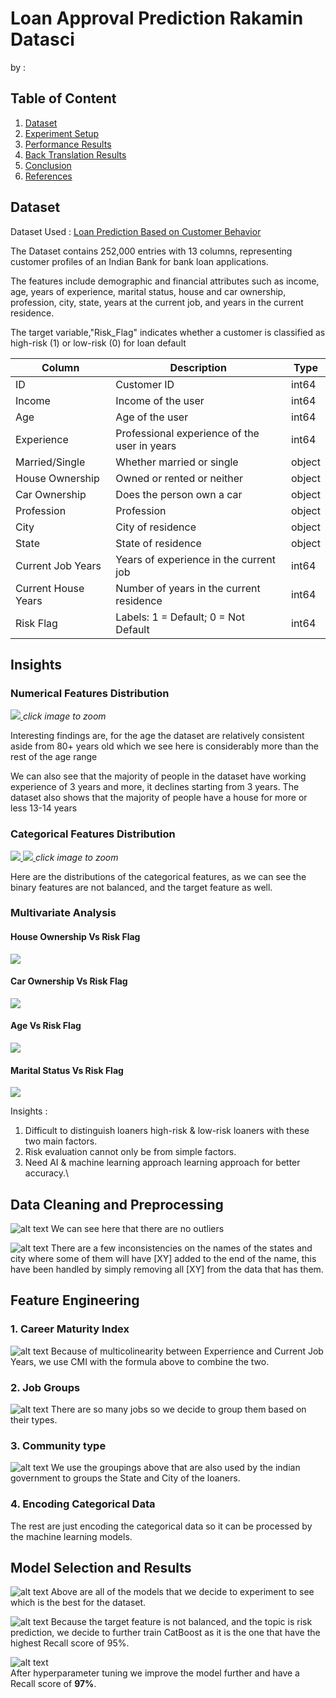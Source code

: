 # Loan Approval Prediction Rakamin Datasci

by :

## Table of Content

1. [Dataset](#1-dataset)
2. [Experiment Setup](#2-experiment-setup)
3. [Performance Results](#3-performance-results)
4. [Back Translation Results](#4-back-translation-results)
5. [Conclusion](#5-conclusion)
6. [References](#6-references)

## Dataset

Dataset Used : [Loan Prediction Based on Customer Behavior](https://www.kaggle.com/datasets/subhamjain/loan-prediction-based-on-customer-behavior)

The Dataset contains 252,000 entries
with 13 columns, representing
customer profiles of an Indian Bank for
bank loan applications.

The features include demographic and
financial attributes such as income, age,
years of experience, marital status,
house and car ownership, profession,
city, state, years at the current job, and
years in the current residence.

The target variable,"Risk_Flag" indicates whether a customer is
classified as high-risk (1) or low-risk (0)
for loan default

| Column              | Description                                  | Type   |
| ------------------- | -------------------------------------------- | ------ |
| ID                  | Customer ID                                  | int64  |
| Income              | Income of the user                           | int64  |
| Age                 | Age of the user                              | int64  |
| Experience          | Professional experience of the user in years | int64  |
| Married/Single      | Whether married or single                    | object |
| House Ownership     | Owned or rented or neither                   | object |
| Car Ownership       | Does the person own a car                    | object |
| Profession          | Profession                                   | object |
| City                | City of residence                            | object |
| State               | State of residence                           | object |
| Current Job Years   | Years of experience in the current job       | int64  |
| Current House Years | Number of years in the current residence     | int64  |
| Risk Flag           | Labels: 1 = Default; 0 = Not Default         | int64  |

## Insights

### Numerical Features Distribution

[ ![](image.png) ](image.png)
_click image to zoom_

Interesting findings are, for the age the dataset are relatively consistent aside from 80+ years old which we see here is considerably more than the rest of the age range

We can also see that the majority of people in the dataset have working experience of 3 years and more, it declines starting from 3 years. The dataset also shows that the majority of people have a house for more or less 13-14 years

### Categorical Features Distribution

[ ![](image-1.png) ](image-1.png)
[ ![](image-2.png) ](image-2.png)
_click image to zoom_

Here are the distributions of the categorical features, as we can see the binary features are not balanced, and the target feature as well.

### Multivariate Analysis

#### House Ownership Vs Risk Flag

[ ![](image-3.png) ](image-3.png)

#### Car Ownership Vs Risk Flag

[ ![](image-4.png) ](image-4.png)

#### Age Vs Risk Flag

[ ![](image-6.png) ](image-6.png)

#### Marital Status Vs Risk Flag

[ ![](image-5.png) ](image-5.png)

Insights :

1. Difficult to distinguish loaners
   high-risk & low-risk loaners with these two
   main factors.
2. Risk evaluation cannot only be
   from simple factors.
3. Need AI & machine learning approach
   learning approach for better accuracy.\

## Data Cleaning and Preprocessing

![alt text](image-7.png)
We can see here that there are no outliers

![alt text](image-8.png)
There are a few inconsistencies on the names of the states and city where some of them will have [XY] added to the end of the name, this have been handled by simply removing all [XY] from the data that has them.

## Feature Engineering

### 1. Career Maturity Index

![alt text](image-9.png)
Because of multicolinearity between Experrience and Current Job Years, we use CMI with the formula above to combine the two.

### 2. Job Groups

![alt text](image-10.png)
There are so many jobs so we decide to group them based on their types.

### 3. Community type

![alt text](image-11.png)
We use the groupings above that are also used by the indian government to groups the State and City of the loaners.

### 4. Encoding Categorical Data

The rest are just encoding the categorical data so it can be processed by the machine learning models.

## Model Selection and Results

![alt text](image-12.png)
Above are all of the models that we decide to experiment to see which is the best for the dataset.

![alt text](image-13.png)
Because the target feature is not balanced, and the topic is risk prediction, we decide to further train CatBoost as it is the one that have the highest Recall score of 95%.

![alt text](image-14.png)\
After hyperparameter tuning we improve the model further and have a Recall score of **97%**.
